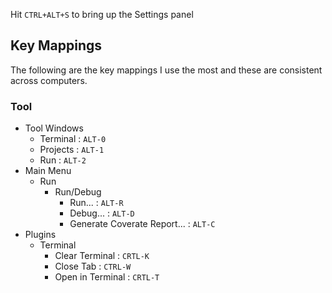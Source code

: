 
Hit `CTRL+ALT+S` to bring up the Settings panel

## Key Mappings

The following are the key mappings I use the most and these are consistent across computers.

### Tool

* Tool Windows
  * Terminal : `ALT-0`
  * Projects : `ALT-1`
  * Run : `ALT-2`
* Main Menu
  * Run
    * Run/Debug
      * Run... : `ALT-R`
      * Debug... : `ALT-D`
      * Generate Coverate Report... : `ALT-C`
* Plugins
  * Terminal
    * Clear Terminal : `CRTL-K`
    * Close Tab : `CTRL-W`
    * Open in Terminal : `CRTL-T`
